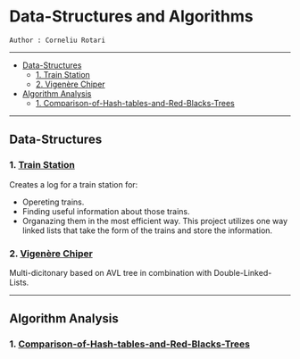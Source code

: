 # Data-Structures and Algorithms

`Author : Corneliu Rotari`

---

- [Data-Structures](#data-structures)
  - [1. Train Station](#1-train-station)
  - [2. Vigenère Chiper](#2-vigenère-chiper)
- [Algorithm Analysis](#algorithm-analysis)
  - [1. Comparison-of-Hash-tables-and-Red-Blacks-Trees](#1-comparison-of-hash-tables-and-red-blacks-trees)

---

## Data-Structures

### 1. [Train Station](Train-Station/README.md)

Creates a log for a train station for:

- Opereting trains.
- Finding useful information about those trains.
- Organazing them in the most efficient way.
This project utilizes one way linked lists that take the form of the trains and store the information.

### 2. [Vigenère Chiper](Vigenère-Chiper/README.md)

Multi-dicitonary based on AVL tree in combination with Double-Linked-Lists.

---

## Algorithm Analysis

### 1. [Comparison-of-Hash-tables-and-Red-Blacks-Trees](Comparison-of-Hash-tables-and-Red-Blacks-Trees/README.md)
